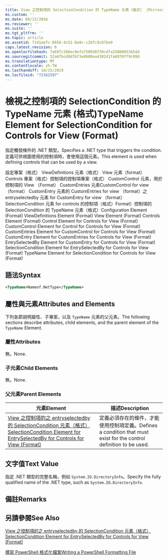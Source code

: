 ```yaml
---
title: View 之控制項的 SelectionCondition 的 TypeName 元素（格式） |Microsoft Docs
ms.custom: ''
ms.date: 09/13/2016
ms.reviewer: ''
ms.suite: ''
ms.tgt_pltfrm: ''
ms.topic: article
ms.assetid: 7141aefc-6656-4c52-8a9c-c2bfc9c87be9
caps.latest.revision: 6
ms.openlocfilehash: 7a697c286ec9efe750930739cdfa2580003365dd
ms.sourcegitcommit: 52a67bcd9d7bf3e8600ea4302d1fa8970ff9c998
ms.translationtype: MT
ms.contentlocale: zh-TW
ms.lasthandoff: 10/15/2019
ms.locfileid: "72361597"
---
```

# <a name="typename-element-for-selectioncondition-for-controls-for-view-format"></a><span data-ttu-id="3a3fa-102">檢視之控制項的 SelectionCondition 的 TypeName 元素 (格式)</span><span class="sxs-lookup"><span data-stu-id="3a3fa-102">TypeName Element for SelectionCondition for Controls for View (Format)</span></span>

<span data-ttu-id="3a3fa-103">指定觸發條件的 .NET 類型。</span><span class="sxs-lookup"><span data-stu-id="3a3fa-103">Specifies a .NET type that triggers the condition.</span></span> <span data-ttu-id="3a3fa-104">定義可供視圖使用的控制項時，會使用這個元素。</span><span class="sxs-lookup"><span data-stu-id="3a3fa-104">This element is used when defining controls that can be used by a view.</span></span>

<span data-ttu-id="3a3fa-105">設定專案（格式） ViewDefinitions 元素（格式） View 元素（format） Controls 專案（格式）控制項的控制項專案（格式） CustomControl 元素，用於控制項的 View （Format） CustomEntries 元素CustomControl for view （format） CustomEntry 元素的 CustomEntries for view （format）之 entryselectedby 元素 for CustomEntry for view （format） SelectionCondition 元素 for controls 的控制項（格式）Format）控制項的 SelectionCondition 的 TypeName 元素（格式）</span><span class="sxs-lookup"><span data-stu-id="3a3fa-105">Configuration Element (Format) ViewDefinitions Element (Format) View Element (Format) Controls Element (Format) Control Element for Controls for View (Format) CustomControl Element for Control for Controls for View (Format) CustomEntries Element for CustomControl for Controls for View (Format) CustomEntry Element for CustomEntries for Controls for View (Format) EntrySelectedBy Element for CustomEntry for Controls for View (Format) SelectionCondition Element for EntrySelectedBy for Controls for View (Format) TypeName Element for SelectionCondition for Controls for View (Format)</span></span>

## <a name="syntax"></a><span data-ttu-id="3a3fa-106">語法</span><span class="sxs-lookup"><span data-stu-id="3a3fa-106">Syntax</span></span>

```xml
<TypeName>Nameof.NetType</TypeName>

```

## <a name="attributes-and-elements"></a><span data-ttu-id="3a3fa-107">屬性與元素</span><span class="sxs-lookup"><span data-stu-id="3a3fa-107">Attributes and Elements</span></span>

<span data-ttu-id="3a3fa-108">下列各節說明屬性、子專案，以及 `TypeName` 元素的父元素。</span><span class="sxs-lookup"><span data-stu-id="3a3fa-108">The following sections describe attributes, child elements, and the parent element of the `TypeName` Element.</span></span>

### <a name="attributes"></a><span data-ttu-id="3a3fa-109">屬性</span><span class="sxs-lookup"><span data-stu-id="3a3fa-109">Attributes</span></span>

<span data-ttu-id="3a3fa-110">無。</span><span class="sxs-lookup"><span data-stu-id="3a3fa-110">None.</span></span>

### <a name="child-elements"></a><span data-ttu-id="3a3fa-111">子元素</span><span class="sxs-lookup"><span data-stu-id="3a3fa-111">Child Elements</span></span>

<span data-ttu-id="3a3fa-112">無。</span><span class="sxs-lookup"><span data-stu-id="3a3fa-112">None.</span></span>

### <a name="parent-elements"></a><span data-ttu-id="3a3fa-113">父元素</span><span class="sxs-lookup"><span data-stu-id="3a3fa-113">Parent Elements</span></span>

|<span data-ttu-id="3a3fa-114">元素</span><span class="sxs-lookup"><span data-stu-id="3a3fa-114">Element</span></span>|<span data-ttu-id="3a3fa-115">描述</span><span class="sxs-lookup"><span data-stu-id="3a3fa-115">Description</span></span>|
|-------------|-----------------|
|[<span data-ttu-id="3a3fa-116">View 之控制項的之 entryselectedby 的 SelectionCondition 元素（格式）</span><span class="sxs-lookup"><span data-stu-id="3a3fa-116">SelectionCondition Element for EntrySelectedBy for Controls for View (Format)</span></span>](./selectioncondition-element-for-entryselectedby-for-controls-for-view-format.md)|<span data-ttu-id="3a3fa-117">定義必須存在的條件，才能使用控制項定義。</span><span class="sxs-lookup"><span data-stu-id="3a3fa-117">Defines a condition that must exist for the control definition to be used.</span></span>|

## <a name="text-value"></a><span data-ttu-id="3a3fa-118">文字值</span><span class="sxs-lookup"><span data-stu-id="3a3fa-118">Text Value</span></span>

<span data-ttu-id="3a3fa-119">指定 .NET 類型的完整名稱，例如 `System.IO.DirectoryInfo`。</span><span class="sxs-lookup"><span data-stu-id="3a3fa-119">Specify the fully qualified name of the .NET type, such as `System.IO.DirectoryInfo`.</span></span>

## <a name="remarks"></a><span data-ttu-id="3a3fa-120">備註</span><span class="sxs-lookup"><span data-stu-id="3a3fa-120">Remarks</span></span>

## <a name="see-also"></a><span data-ttu-id="3a3fa-121">另請參閱</span><span class="sxs-lookup"><span data-stu-id="3a3fa-121">See Also</span></span>

[<span data-ttu-id="3a3fa-122">View 之控制項的之 entryselectedby 的 SelectionCondition 元素（格式）</span><span class="sxs-lookup"><span data-stu-id="3a3fa-122">SelectionCondition Element for EntrySelectedBy for Controls for View (Format)</span></span>](./selectioncondition-element-for-entryselectedby-for-controls-for-view-format.md)

[<span data-ttu-id="3a3fa-123">撰寫 PowerShell 格式化檔案</span><span class="sxs-lookup"><span data-stu-id="3a3fa-123">Writing a PowerShell Formatting File</span></span>](./writing-a-powershell-formatting-file.md)
